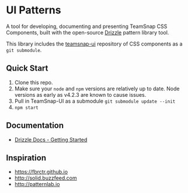# UI Patterns

A tool for developing, documenting and presenting TeamSnap CSS Components, built with the open-source [Drizzle](https://github.com/cloudfour/drizzle) pattern library tool.

This library includes the [teamsnap-ui](https://github.com/teamsnap/teamsnap-ui) repository of CSS components as a `git submodule`.

## Quick Start

1. Clone this repo.
2. Make sure your `node` and `npm` versions are relatively up to date. Node versions as early as v4.2.3 are known to cause issues.
3. Pull in TeamSnap-UI as a submodule `git submodule update --init` 
4. `npm start`

## Documentation

- [Drizzle Docs - Getting Started](https://github.com/cloudfour/drizzle/tree/master/docs#getting-started)

## Inspiration

- https://fbrctr.github.io
- http://solid.buzzfeed.com
- http://patternlab.io
